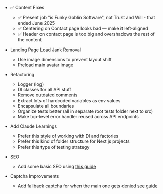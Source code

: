 - ✅ Content Fixes
  - ✅ Present job "is Funky Goblin Software", not Trust and Will - that ended June 2025
  - ✅ Centering on Contact page looks bad — make it left-aligned
  - ✅ Header on contact page is too big and overshadows the rest of the content

- Landing Page Load Jank Removal
  - Use image dimensions to prevent layout shift
  - Preload main avatar image

- Refactoring
  - Logger (log)
  - DI classes for all API stuff
  - Remove outdated comments
  - Extract lots of hardcoded variables as env values
  - Encapsulate all boundaries
  - Organize tests better (all in separate root tests folder next to src)
  - Make top-level error handler reused across API endpoints

- Add Claude Learnings
  - Prefer this style of working with DI and factories
  - Prefer this kind of folder structure for Next js projects
  - Prefer this type of testing strategy

- SEO
  - Add some basic SEO using [this guide](./SearchEngineOptimization.md)

- Captcha Improvements
  - Add fallback captcha for when the main one gets denied [see guide](./IMPROVE_CAPTCHA.md)
